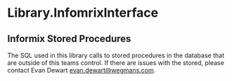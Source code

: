 # Library.InfomrixInterface

## Informix Stored Procedures

The SQL used in this library calls to stored procedures in the database that are outside of this teams control. If there are issues with the stored, please contact Evan Dewart <evan.dewart@wegmans.com>.